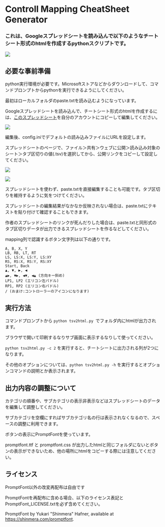 # Controll Mapping CheatSheet Generator

### これは、Googleスプレッドシートを読み込んで以下のようなチートシート形式のhtmlを作成するpythonスクリプトです。

![](https://i.imgur.com/apqoWV8.png)

## 必要な事前準備

python実行環境が必要です。Microsoftストアなどからダウンロードして、コマンドプロンプトからpythonを実行できるようにしてください。

最初はローカルフォルダのpaste.txtを読み込むようになっています。

Googleスプレッドシートを読み込んで、チートシート形式のhtmlを作成するには、[このスプレッドシート](https://docs.google.com/spreadsheets/d/1NIvgQVh1ZhREIm9pfodCtfDpS69uStkprdRDWNBEOG8/edit?usp=sharing)を自分のアカウントにコピーして編集してください。

![](https://i.imgur.com/BLCTSpa.png)

編集後、config.iniでデフォルトの読み込みファイルにURLを設定します。

スプレッドシートのページで、ファイル＞共有＞ウェブに公開＞読み込み対象のシート＞タブ区切りの値(.tsv)を選択してから、公開リンクをコピーして設定してください。

![](https://i.imgur.com/uH5OLNF.png)

![](https://i.imgur.com/8hCAwmZ.png)

スプレッドシートを使わず、paste.txtを直接編集することも可能です。タブ区切りを維持するように気をつけてください。

スプレッドシートの編集結果がなかなか反映されない場合は、paste.txtにテキストを貼り付けて確認することもできます。

作者のスプレッドシートのリンクが死んだりした場合は、paste.txtと同形式のタブ区切りデータが出力できるスプレッドシートを作るなどしてください。

mapping列で認識するボタン文字列は以下の通りです。

```
A, B, X, Y
LB, RB, LT, RT
LS, LS:X, LS:Y, LS:XY
RS, RS:X, RS:Y, RS:XY
Start, Back
▲, ▼, ▶, ◀
▲▶, ▼▶, ◀▼, ◀▲ (方向キー斜め)
LP1, LP2 (エリコン左パドル)
RP1, RP2 (エリコン右パドル)
/ (おまけ:コントローラーのアイコンになります)
```

## 実行方法

コマンドプロンプトから `python tsv2html.py `でフォルダ内にhtmlが出力されます。

ブラウザで開いて印刷するなりサブ画面に表示するなりして使ってください。

`python tsv2html.py -c 2` を実行すると、チートシートに出力される列が2つになります。

その他のオプションについては、`python tsv2html.py -h` を実行するとオプションコマンドの説明とか表示されます。


## 出力内容の調整について

カテゴリの順番や、サブカテゴリの表示非表示などはスプレッドシートのデータを編集して調整してください。

サブカテゴリを空欄にすればサブカテゴリ名の行は表示されなくなるので、スペースの調整に利用できます。

ボタンの表示にPromptFontを使っています。

promptfont.ttf と promptfont.css が出力したhtmlと同じフォルダにないとボタンの表示ができないため、他の場所にhtmlをコピーする際には注意してください。

## ライセンス

PromptFont以外の改変再配布は自由です

PromptFontを再配布に含める場合、以下のライセンス表記とPromptFont_LICENSE.txtを必ず含めてください。

PromptFont by Yukari "Shinmera" Hafner, available at https://shinmera.com/promptfont.
